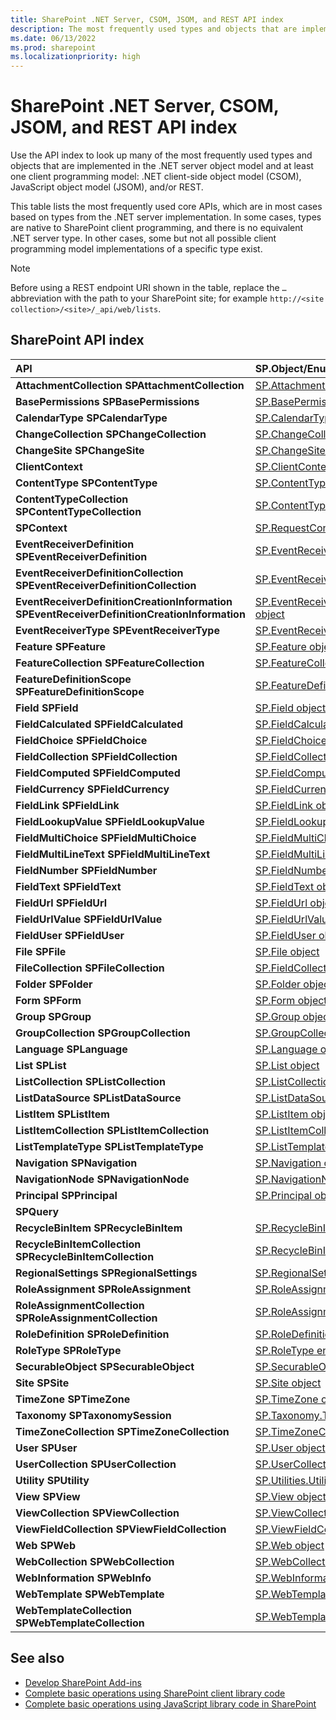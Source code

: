 ```yaml
---
title: SharePoint .NET Server, CSOM, JSOM, and REST API index
description: The most frequently used types and objects that are implemented in the .NET server object model and at least one client programming model.
ms.date: 06/13/2022
ms.prod: sharepoint
ms.localizationpriority: high
---
```


# SharePoint .NET Server, CSOM, JSOM, and REST API index

Use the API index to look up many of the most frequently used types and objects that are implemented in the .NET server object model and at least one client programming model: .NET client-side object model (CSOM), JavaScript object model (JSOM), and/or REST.

This table lists the most frequently used core APIs, which are in most cases based on types from the .NET server implementation. In some cases, types are native to SharePoint client programming, and there is no equivalent .NET server type. In other cases, some but not all possible client programming model implementations of a specific type exist.

> [!NOTE] 
> Before using a REST endpoint URI shown in the table, replace the `…` abbreviation with the path to your SharePoint site; for example `http://<site collection>/<site>/_api/web/lists`.
 
 
## SharePoint API index

| API   | SP.Object/Enumeration (sp.js)   | REST Endpoint      |
| :------------- | :--------------------- | :-------------- |
| **AttachmentCollection** **SPAttachmentCollection**                                             | [SP.AttachmentCollection](https://msdn.microsoft.com/library/28247ba7-eeaf-e1fc-0609-fb4c39b5d53c%28Office.15%29.aspx)                              | `…/_api/web/lists('<list id>')/items(<item id>)/attachmentfiles`                                                                                                |
| **BasePermissions** **SPBasePermissions**                                                       | [SP.BasePermissions object](https://msdn.microsoft.com/library/40349d51-1068-08c6-8ba4-b23ee58396c4%28Office.15%29.aspx)                            | N/A                                                                                                                                                             |
| **CalendarType** **SPCalendarType**                                                             | [SP.CalendarType enumeration](https://msdn.microsoft.com/library/33242ef7-1300-b534-6e8e-c5df1a3df85b%28Office.15%29.aspx)                          | N/A                                                                                                                                                             |
| **ChangeCollection** **SPChangeCollection**                                                     | [SP.ChangeCollection object](https://msdn.microsoft.com/library/528b8776-f295-77ff-5403-a3556b4f3081%28Office.15%29.aspx)                           | `…/_api/web/getchanges(changequery)`                                                                                                                            |
| **ChangeSite** **SPChangeSite**                                                                 | [SP.ChangeSite enumeration](https://msdn.microsoft.com/library/fab86803-f106-97d0-6e97-696c91f210cd%28Office.15%29.aspx)                            | N/A                                                                                                                                                             |
| **ClientContext**                                                                               | [SP.ClientContext object](https://msdn.microsoft.com/library/662619d3-60b9-92a8-5da7-b481c9b73c79%28Office.15%29.aspx)                              | `…/_api/contextinfo`                                                                                                                                            |
| **ContentType** **SPContentType**                                                               | [SP.ContentType object](https://msdn.microsoft.com/library/5418f5ad-8a47-3bf7-a8ac-99b10ba04294%28Office.15%29.aspx)                                | `…/_api/web/contenttypes('<content type id>')`                                                                                                                  |
| **ContentTypeCollection** **SPContentTypeCollection**                                           | [SP.ContentTypeCollection object](https://msdn.microsoft.com/library/e89cc14d-40ea-5e7a-c3db-efe7e6697445%28Office.15%29.aspx)                      | `…/_api/web/contenttypes`                                                                                                                                       |
| **SPContext**                                                                                   | [SP.RequestContext object](https://msdn.microsoft.com/library/7bf846f5-e049-ca89-14b7-cf9fed8a82f1%28Office.15%29.aspx)                             | N/A                                                                                                                                                             |
| **EventReceiverDefinition** **SPEventReceiverDefinition**                                       | [SP.EventReceiverDefinition object](https://msdn.microsoft.com/library/7d78e562-fb0e-2e87-aa47-022aa0c5848c%28Office.15%29.aspx)                    | `…/_api/web/eventreceivers`                                                                                                                                     |
| **EventReceiverDefinitionCollection** **SPEventReceiverDefinitionCollection**                   | [SP.EventReceiverDefinitionCollection object](https://msdn.microsoft.com/library/1a495e76-00ab-4e20-e824-c3612458448d%28Office.15%29.aspx)          | `…/_api/web/eventreceivers(eventreceiverid)`                                                                                                                    |
| **EventReceiverDefinitionCreationInformation** **SPEventReceiverDefinitionCreationInformation** | [SP.EventReceiverDefinitionCreationInformation object](https://msdn.microsoft.com/library/38382946-d098-b658-306f-019ee4d0e15e%28Office.15%29.aspx) | N/A                                                                                                                                                             |
| **EventReceiverType** **SPEventReceiverType**                                                   | [SP.EventReceiverType enumeration](https://msdn.microsoft.com/library/8b4db240-9814-052c-fb67-1e840b610969%28Office.15%29.aspx)                     | N/A                                                                                                                                                             |
| **Feature** **SPFeature**                                                                       | [SP.Feature object](https://msdn.microsoft.com/library/e998df87-9250-17d1-737d-a37092f36ec8%28Office.15%29.aspx)                                    | `…/_api/web/features(featureid)`                                                                                                                                |
| **FeatureCollection** **SPFeatureCollection**                                                   | [SP.FeatureCollection object](https://msdn.microsoft.com/library/ab02330d-3102-8342-5641-a9a4f6a48772%28Office.15%29.aspx)                          | `…/_api/web/features`                                                                                                                                           |
| **FeatureDefinitionScope** **SPFeatureDefinitionScope**                                         | [SP.FeatureDefinitionScope enumeration](https://msdn.microsoft.com/library/574f7613-5707-d0ad-dc72-02d639a299ff%28Office.15%29.aspx)                | N/A                                                                                                                                                             |
| **Field** **SPField**                                                                           | [SP.Field object](https://msdn.microsoft.com/library/d1e50cda-8d5e-47aa-8c78-23b1707dca04%28Office.15%29.aspx)                                      | […/_api/web/fields('\<field id\>')](https://msdn.microsoft.com/library/dn600182.aspx#bk_Field)                                                              |
| **FieldCalculated** **SPFieldCalculated**                                                       | [SP.FieldCalculated object](https://msdn.microsoft.com/library/40a5b764-f1be-482b-7779-88e9bbb3f70a%28Office.15%29.aspx)                            | […/_api/web/fields('\<field id\>')](https://msdn.microsoft.com/library/dn600182.aspx#FieldCalculated%20resource)                                            |
| **FieldChoice** **SPFieldChoice**                                                               | [SP.FieldChoice object](https://msdn.microsoft.com/library/4521054f-8b98-892a-1e4f-016684e2872f%28Office.15%29.aspx)                                | […/_api/web/fields('\<field id\>')](https://msdn.microsoft.com/library/dn600182.aspx#FieldMultiChoice,%20FieldChoice,%20and%20FieldRatingScale%20resources) |
| **FieldCollection** **SPFieldCollection**                                                       | [SP.FieldCollection object](https://msdn.microsoft.com/library/db532e07-a4e8-d2f8-4ac8-c14de4adc761%28Office.15%29.aspx)                            | […/_api/web/fields](https://msdn.microsoft.com/library/dn600182.aspx#FieldCollection%20resource)                                                          |
| **FieldComputed** **SPFieldComputed**                                                           | [SP.FieldComputed object](https://msdn.microsoft.com/library/c00fcb21-1aab-6aff-cc9c-a7b1c9cd70f6%28Office.15%29.aspx)                              | […/_api/web/fields('\<field id\>')](https://msdn.microsoft.com/library/dn600182.aspx#FieldComputed%20resource)                                              |
| **FieldCurrency** **SPFieldCurrency**                                                           | [SP.FieldCurrency object](https://msdn.microsoft.com/library/aef1c982-fb34-3c5c-a6dc-659fd16b32e7%28Office.15%29.aspx)                              | […/_api/web/fields('\<field id\>')](https://msdn.microsoft.com/library/dn600182.aspx#FieldNumber%20and%20FieldCurrency%20resources)                         |
| **FieldLink** **SPFieldLink**                                                                   | [SP.FieldLink object](https://msdn.microsoft.com/library/5dc71a19-3260-20fa-73ed-3de3cde37825%28Office.15%29.aspx)                                  | `…/_api/web/contenttypes('<content type id>')/fieldlinks('<field link id>')`                                                                                    |
| **FieldLookupValue** **SPFieldLookupValue**                                                     | [SP.FieldLookup object](https://msdn.microsoft.com/library/275b256e-1192-75f5-b604-ec002448be02%28Office.15%29.aspx)                                | N/A                                                                                                                                                             |
| **FieldMultiChoice** **SPFieldMultiChoice**                                                     | [SP.FieldMultiChoice object](https://msdn.microsoft.com/library/a9546014-715a-ed57-993f-bbe237f92880%28Office.15%29.aspx)                           | […/_api/web/fields('\<field id\>')](https://msdn.microsoft.com/library/dn600182.aspx#FieldMultiChoice,%20FieldChoice,%20and%20FieldRatingScale%20resources) |
| **FieldMultiLineText** **SPFieldMultiLineText**                                                 | [SP.FieldMultiLineText object](https://msdn.microsoft.com/library/52d130f2-6858-3aa1-88ce-d5b73eccd150%28Office.15%29.aspx)                         | […/_api/web/fields('\<field id\>')](https://msdn.microsoft.com/library/dn600182.aspx#FieldMultiLineText%20resource)                                         |
| **FieldNumber** **SPFieldNumber**                                                               | [SP.FieldNumber object](https://msdn.microsoft.com/library/1c3d179f-21a7-66cc-ea16-3341ea50f395%28Office.15%29.aspx)                                | […/_api/web/fields('\<field id\>')](https://msdn.microsoft.com/library/dn600182.aspx#FieldNumber%20and%20FieldCurrency%20resources)                         |
| **FieldText** **SPFieldText**                                                                   | [SP.FieldText object](https://msdn.microsoft.com/library/ba9a623c-b387-862d-eb1b-eb9d7fd9e04e%28Office.15%29.aspx)                                  | […/_api/web/fields('\<field id\>')](https://msdn.microsoft.com/library/dn600182.aspx#FieldText%20resource)                                                  |
| **FieldUrl** **SPFieldUrl**                                                                     | [SP.FieldUrl object](https://msdn.microsoft.com/library/4eeff596-fa18-d21e-8cc0-fd8463fb5351%28Office.15%29.aspx)                                   | […/_api/web/fields('\<field id\>')](https://msdn.microsoft.com/library/dn600182.aspx#FieldUrl%20resource)                                                   |
| **FieldUrlValue** **SPFieldUrlValue**                                                           | [SP.FieldUrlValue object](https://msdn.microsoft.com/library/3866f4a6-8fda-586a-ecdc-0c7e7d7ad44b%28Office.15%29.aspx)                              | N/A                                                                                                                                                             |
| **FieldUser** **SPFieldUser**                                                                   | [SP.FieldUser object](https://msdn.microsoft.com/library/9058425f-b35a-b8a3-d5d1-b2abdbf08576%28Office.15%29.aspx)                                  | […/_api/web/fields('\<field id\>')](https://msdn.microsoft.com/library/dn600182.aspx#FieldLookup%20and%20FieldUser%20resources)                             |
| **File** **SPFile**                                                                             | [SP.File object](https://msdn.microsoft.com/library/860609d0-d317-41ca-9164-159e522d07cb%28Office.15%29.aspx)                                       | […/_api/web/getfilebyserverrelativeurl('\<folder name\>/\<file name\>')](https://msdn.microsoft.com/library/dn450841.aspx#File%20resource)                   |
| **FileCollection** **SPFileCollection**                                                         | [SP.FieldCollection object](https://msdn.microsoft.com/library/db532e07-a4e8-d2f8-4ac8-c14de4adc761%28Office.15%29.aspx)                            | […/_api/web/getfolderbyserverrelativeurl('/\<folder name\>')/files](https://msdn.microsoft.com/library/dn450841.aspx#FileCollection%20resource)             |
| **Folder** **SPFolder**                                                                         | [SP.Folder object](https://msdn.microsoft.com/library/60117e9d-6e9c-8aa9-be9f-a287bc1f547f%28Office.15%29.aspx)                                     | […/_api/web/getfolderbyserverrelativeurl('/\<folder name\>')](https://msdn.microsoft.com/library/dn450841.aspx#Folder%20resource)                           |
| **Form** **SPForm**                                                                             | [SP.Form object](https://msdn.microsoft.com/library/8d5429c4-c218-a17e-51ee-1d34914d5550%28Office.15%29.aspx)                                       | `…/_api/web/lists(guid'<list id>')/forms('<form id>')`                                                                                                          |
| **Group** **SPGroup**                                                                           | [SP.Group object](https://msdn.microsoft.com/library/763a2172-1d66-cf41-4121-d26902e6f42a%28Office.15%29.aspx)                                      | […/_api/web/sitegroups(\<group id\>)](https://msdn.microsoft.com/library/dn531432.aspx#Group%20resource)                                                    |
| **GroupCollection** **SPGroupCollection**                                                       | [SP.GroupCollection object](https://msdn.microsoft.com/library/c20fa978-7e6c-e9f6-b169-852872b982e6%28Office.15%29.aspx)                            | […/_api/web/sitegroups](https://msdn.microsoft.com/library/dn531432.aspx#GroupCollection%20resource)                                                      |
| **Language** **SPLanguage**                                                                     | [SP.Language object](https://msdn.microsoft.com/library/072936e7-a23f-f4ea-9c6d-c484b3ba1d25%28Office.15%29.aspx)                                   | N/A                                                                                                                                                             |
| **List** **SPList**                                                                             | [SP.List object](https://msdn.microsoft.com/library/6d4b1a5d-0600-87d3-757d-360679d937dc%28Office.15%29.aspx)                                       | […/_api/web/lists(guid'\<list id\>')](https://msdn.microsoft.com/library/dn531433.aspx#List%20resource)                                                     |
| **ListCollection** **SPListCollection**                                                         | [SP.ListCollection object](https://msdn.microsoft.com/library/abc4fe81-3b0f-dffb-dba5-638c3f58268a%28Office.15%29.aspx)                             | […/_api/web/lists](https://msdn.microsoft.com/library/dn531433.aspx#ListCollection%20resource)                                                            |
| **ListDataSource** **SPListDataSource**                                                         | [SP.ListDataSource object](https://msdn.microsoft.com/library/099059ae-2261-e3f5-d8f2-7dbcbadeff21%28Office.15%29.aspx)                             | N/A                                                                                                                                                             |
| **ListItem** **SPListItem**                                                                     | [SP.ListItem object](https://msdn.microsoft.com/library/3ea127c9-6cba-fe11-2193-ff2dc5c02fbf%28Office.15%29.aspx)                                   | […/_api/web/lists(guid'\<list id\>')/items(\<item id\>)](https://msdn.microsoft.com/library/dn531433.aspx#ListItem%20resource)                                |
| **ListItemCollection** **SPListItemCollection**                                                 | [SP.ListItemCollection object](https://msdn.microsoft.com/library/05107bcd-32d5-b2a5-05d2-12152441c1fc%28Office.15%29.aspx)                         | […/_api/web/lists(guid'\<list id\>')/items](https://msdn.microsoft.com/library/dn531433.aspx#ListItemCollection%20resource)                                 |
| **ListTemplateType** **SPListTemplateType**                                                     | [SP.ListTemplateType enumeration](https://msdn.microsoft.com/library/1ccbd999-9415-8449-6b38-aadb9549f384%28Office.15%29.aspx)                      | N/A                                                                                                                                                             |
| **Navigation** **SPNavigation**                                                                 | [SP.Navigation object](https://msdn.microsoft.com/library/22777706-0bf1-ae70-0d99-529e643a2f31%28Office.15%29.aspx)                                 | `…/_api/web/navigation`                                                                                                                                         |
| **NavigationNode** **SPNavigationNode**                                                         | [SP.NavigationNode object](https://msdn.microsoft.com/library/ec8a4fe0-6996-dba3-f565-4333c5046311%28Office.15%29.aspx)                             | N/A                                                                                                                                                             |
| **Principal** **SPPrincipal**                                                                   | [SP.Principal object](https://msdn.microsoft.com/library/2d89b994-f692-7b2c-0cd0-be586586d70a%28Office.15%29.aspx)                                  | N/A                                                                                                                                                             |
| **SPQuery**                                                                                     |                                                                                                                                                    | N/A                                                                                                                                                             |
| **RecycleBinItem** **SPRecycleBinItem**                                                         | [SP.RecycleBinItem object](https://msdn.microsoft.com/library/4109c8f7-2dbe-95db-a0b2-064da24f4ed9%28Office.15%29.aspx)                             | `…/_api/web/RecycleBin(recyclebinitemid)`                                                                                                                       |
| **RecycleBinItemCollection** **SPRecycleBinItemCollection**                                     | [SP.RecycleBinItemCollection object](https://msdn.microsoft.com/library/e182d87a-b0be-dc3e-ba9e-69f9148e9366%28Office.15%29.aspx)                   | `…/_api/web/RecycleBin`                                                                                                                                         |
| **RegionalSettings** **SPRegionalSettings**                                                     | [SP.RegionalSettings object](https://msdn.microsoft.com/library/fcf7b8c8-c595-8646-6d60-7ae27084848d%28Office.15%29.aspx)                           | `…/_api/web/RegionalSettings`                                                                                                                                   |
| **RoleAssignment** **SPRoleAssignment**                                                         | [SP.RoleAssignment object](https://msdn.microsoft.com/library/5dd76bb3-c0a0-a3b8-8263-723fe3d542f8%28Office.15%29.aspx)                             | […/_api/web/roleassignments(\<principal id\>)](https://msdn.microsoft.com/library/dn531432.aspx#RoleAssignment%20resource)                                  |
| **RoleAssignmentCollection** **SPRoleAssignmentCollection**                                     | [SP.RoleAssignmentCollection object](https://msdn.microsoft.com/library/ec84c668-9eca-45e8-40ae-8d9ac283d3b1%28Office.15%29.aspx)                   | […/_api/web/roleassignments](https://msdn.microsoft.com/library/dn531432.aspx#RoleAssignmentCollection%20resource)                                        |
| **RoleDefinition** **SPRoleDefinition**                                                         | [SP.RoleDefinition object](https://msdn.microsoft.com/library/a7871c97-07d9-b63f-bdb8-6812adb82be8%28Office.15%29.aspx)                             | […/_api/web/roledefinitions(\<role definition id\>)](https://msdn.microsoft.com/library/dn531432.aspx#RoleDefinition%20resource)                            |
| **RoleType** **SPRoleType**                                                                     | [SP.RoleType enumeration](https://msdn.microsoft.com/library/c2c0149f-6b90-9cd5-73d8-5ee3ab9c2ca9%28Office.15%29.aspx)                              | N/A                                                                                                                                                             |
| **SecurableObject** **SPSecurableObject**                                                       | [SP.SecurableObject object](https://msdn.microsoft.com/library/6b9c310e-2a80-9bff-540b-28d54b37c841%28Office.15%29.aspx)                            | N/A                                                                                                                                                             |
| **Site** **SPSite**                                                                             | [SP.Site object](https://msdn.microsoft.com/library/d3169eb6-882f-180a-2159-34301f66746a%28Office.15%29.aspx)                                       | `…/_api/site`                                                                                                                                                   |
| **TimeZone** **SPTimeZone**                                                                     | [SP.TimeZone object](https://msdn.microsoft.com/library/5bef51e2-c86c-1821-0462-0749e77f9be3%28Office.15%29.aspx)                                   | `…/_api/web/RegionalSettings/TimeZones(timzoneid)`                                                                                                              |
| **Taxonomy** **SPTaxonomySession**                                                                     | [SP.Taxonomy.TaxonomySession object](https://msdn.microsoft.com/library/office/dn312543.aspx)                                   | NA                                                                                                              |
| **TimeZoneCollection** **SPTimeZoneCollection**                                                 | [SP.TimeZoneCollection object](https://msdn.microsoft.com/library/95b45caa-c88f-2f53-c99e-738859d7bb93%28Office.15%29.aspx)                         | `…/_api/web/RegionalSettings/TimeZones`                                                                                                                         |
| **User** **SPUser**                                                                             | [SP.User object](https://msdn.microsoft.com/library/d36be210-3c1d-c589-e703-1ad66156dc18%28Office.15%29.aspx)                                       | […/_api/web/siteusers(@v)?@v='\<login name\>'](https://msdn.microsoft.com/library/dn531432.aspx#User%20resource)                                            |
| **UserCollection** **SPUserCollection**                                                         | [SP.UserCollection object](https://msdn.microsoft.com/library/1bb7bd28-4f19-a8a7-762f-3887c2b8ef7d%28Office.15%29.aspx)                             | […/_api/web/sitegroups(\<group id\>)/users](https://msdn.microsoft.com/library/dn531432.aspx#UserCollection%20resource)                                     |
| **Utility** **SPUtility**                                                                       | [SP.Utilities.Utility object (sp.js)](https://msdn.microsoft.com/library/57148667-64ff-7fed-8665-03226e70a96b%28Office.15%29.aspx)                  | N/A                                                                                                                                                             |
| **View** **SPView**                                                                             | [SP.View object (sp.js)](https://msdn.microsoft.com/library/7b97ecb8-47cc-5c76-231f-81fa4ccae30a%28Office.15%29.aspx)                               | […/_api/web/lists(guid'\<list id\>')/views('\<view id\>')](https://msdn.microsoft.com/library/dn531433.aspx#bk_View)                                          |
| **ViewCollection** **SPViewCollection**                                                         | [SP.ViewCollection object](https://msdn.microsoft.com/library/3b0214c7-17b3-152c-78fa-a7a01e8b679a%28Office.15%29.aspx)                             | […/_api/web/lists(guid'\<list id\>')/views](https://msdn.microsoft.com/library/dn531433.aspx#ViewCollection%20resource)                                     |
| **ViewFieldCollection** **SPViewFieldCollection**                                               | [SP.ViewFieldCollection object](https://msdn.microsoft.com/library/05cab807-0609-5881-4119-bea2623eb01d%28Office.15%29.aspx)                        | […/_api/web/lists(guid'\<list id\>')/views('\<view id\>')/fields](https://msdn.microsoft.com/library/dn531433.aspx#ViewFieldCollection%20resource)            |
| **Web** **SPWeb**                                                                               | [SP.Web object](https://msdn.microsoft.com/library/3685fd38-a11d-f07c-c042-13efc6473ba5%28Office.15%29.aspx)                                        | […/_api/web](https://msdn.microsoft.com/library/dn499819.aspx#Web%20resource)                                                                             |
| **WebCollection** **SPWebCollection**                                                           | [SP.WebCollection object](https://msdn.microsoft.com/library/fa790853-9ced-0e79-4ce4-9228c336d770%28Office.15%29.aspx)                              | […/_api/web/webs](https://msdn.microsoft.com/library/dn499819.aspx#WebCollection%20resource)                                                              |
| **WebInformation** **SPWebInfo**                                                                | [SP.WebInformation object](https://msdn.microsoft.com/library/006ca57d-50c2-9605-c4ef-fee212aacd54%28Office.15%29.aspx)                             | `…/_api/web/webinfos('<web information id>')`                                                                                                                   |
| **WebTemplate** **SPWebTemplate**                                                               | [SP.WebTemplate object](https://msdn.microsoft.com/library/cd670582-20a3-30b7-20f5-758be6d838da%28Office.15%29.aspx)                                | `…/_api/web/GetAvailableWebTemplates(languageid,includecrosslanguage)/getbyname(templatename)`                                                                  |
| **WebTemplateCollection** **SPWebTemplateCollection**                                           | [SP.WebTemplateCollection object](https://msdn.microsoft.com/library/c6e8b2c8-4f0f-bfda-2626-49c59ef92844%28Office.15%29.aspx)                      | `…/_api/web/GetAvailableWebTemplates(languageid,includecrosslanguage)`                                                                                          |

## See also

- [Develop SharePoint Add-ins](develop-sharepoint-add-ins.md)
- [Complete basic operations using SharePoint client library code](complete-basic-operations-using-sharepoint-client-library-code.md)
- [Complete basic operations using JavaScript library code in SharePoint](complete-basic-operations-using-javascript-library-code-in-sharepoint.md)
